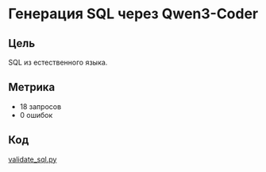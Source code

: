 # Генерация SQL через Qwen3-Coder

## Цель
SQL из естественного языка.

## Метрика
- 18 запросов
- 0 ошибок

## Код
[validate_sql.py](./validate_sql.py)

